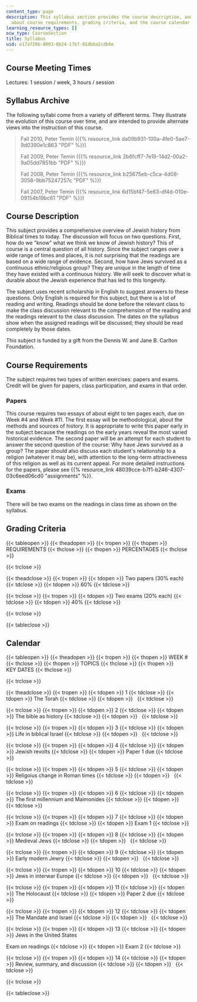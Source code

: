 ```yaml
---
content_type: page
description: This syllabus section provides the course description, and information
  about course requirements, grading criteria, and the course calendar.
learning_resource_types: []
ocw_type: CourseSection
title: Syllabus
uid: e17a728b-8003-8b24-17b7-01db6a2cdb6e
---
```


Course Meeting Times
--------------------

Lectures: 1 session / week, 3 hours / session

Syllabus Archive
----------------

The following syllabi come from a variety of different terms. They illustrate the evolution of this course over time, and are intended to provide alternate views into the instruction of this course.

> Fall 2010, Peter Temin ({{% resource_link da09b931-100a-4fe0-5ae7-9d0390e1c863 "PDF" %}})
> 
> Fall 2009, Peter Temin ({{% resource_link 2b6fcff7-7e19-14d2-00a2-9a05dd7851bb "PDF" %}})
> 
> Fall 2008, Peter Temin ({{% resource_link b25675eb-c5ca-4d08-3058-9bb75247257c "PDF" %}})
> 
> Fall 2007, Peter Temin ({{% resource_link 6d15bf47-5e63-df4d-010e-09154b19bc61 "PDF" %}})

Course Description
------------------

This subject provides a comprehensive overview of Jewish history from Biblical times to today. The discussion will focus on two questions. First, how do we "know" what we think we know of Jewish history? This of course is a central question of all history. Since the subject ranges over a wide range of times and places, it is not surprising that the readings are based on a wide range of evidence. Second, how have Jews survived as a continuous ethnic/religious group? They are unique in the length of time they have existed with a continuous history. We will seek to discover what is durable about the Jewish experience that has led to this longevity.

The subject uses recent scholarship in English to suggest answers to these questions. Only English is required for this subject, but there is a lot of reading and writing. Readings should be done before the relevant class to make the class discussion relevant to the comprehension of the reading and the readings relevant to the class discussion. The dates on the syllabus show when the assigned readings will be discussed; they should be read completely by those dates.

This subject is funded by a gift from the Dennis W. and Jane B. Carlton Foundation.

Course Requirements
-------------------

The subject requires two types of written exercises: papers and exams. Credit will be given for papers, class participation, and exams in that order.

### Papers

This course requires two essays of about eight to ten pages each, due on Week #4 and Week #11. The first essay will be methodological, about the methods and sources of history. It is appropriate to write this paper early in the subject because the readings on the early years reveal the most varied historical evidence. The second paper will be an attempt for each student to answer the second question of the course: Why have Jews survived as a group? The paper should also discuss each student's relationship to a religion (whatever it may be), with attention to the long-term attractiveness of this religion as well as its current appeal. For more detailed instructions for the papers, please see {{% resource_link 48039cce-b7f1-b246-4307-03c6eed06cd0 "assignments" %}}.

### Exams

There will be two exams on the readings in class time as shown on the syllabus.

Grading Criteria
----------------

{{< tableopen >}}
{{< theadopen >}}
{{< tropen >}}
{{< thopen >}}
REQUIREMENTS
{{< thclose >}}
{{< thopen >}}
PERCENTAGES
{{< thclose >}}

{{< trclose >}}

{{< theadclose >}}
{{< tropen >}}
{{< tdopen >}}
Two papers (30% each)
{{< tdclose >}}
{{< tdopen >}}
60%
{{< tdclose >}}

{{< trclose >}}
{{< tropen >}}
{{< tdopen >}}
Two exams (20% each)
{{< tdclose >}}
{{< tdopen >}}
40%
{{< tdclose >}}

{{< trclose >}}

{{< tableclose >}}

Calendar
--------

{{< tableopen >}}
{{< theadopen >}}
{{< tropen >}}
{{< thopen >}}
WEEK #
{{< thclose >}}
{{< thopen >}}
TOPICS
{{< thclose >}}
{{< thopen >}}
KEY DATES
{{< thclose >}}

{{< trclose >}}

{{< theadclose >}}
{{< tropen >}}
{{< tdopen >}}
1
{{< tdclose >}}
{{< tdopen >}}
The Torah
{{< tdclose >}}
{{< tdopen >}}
 
{{< tdclose >}}

{{< trclose >}}
{{< tropen >}}
{{< tdopen >}}
2
{{< tdclose >}}
{{< tdopen >}}
The bible as history
{{< tdclose >}}
{{< tdopen >}}
 
{{< tdclose >}}

{{< trclose >}}
{{< tropen >}}
{{< tdopen >}}
3
{{< tdclose >}}
{{< tdopen >}}
Life in biblical Israel
{{< tdclose >}}
{{< tdopen >}}
 
{{< tdclose >}}

{{< trclose >}}
{{< tropen >}}
{{< tdopen >}}
4
{{< tdclose >}}
{{< tdopen >}}
Jewish revolts
{{< tdclose >}}
{{< tdopen >}}
Paper 1 due
{{< tdclose >}}

{{< trclose >}}
{{< tropen >}}
{{< tdopen >}}
5
{{< tdclose >}}
{{< tdopen >}}
Religoius change in Roman times
{{< tdclose >}}
{{< tdopen >}}
 
{{< tdclose >}}

{{< trclose >}}
{{< tropen >}}
{{< tdopen >}}
6
{{< tdclose >}}
{{< tdopen >}}
The first millennium and Maimonides
{{< tdclose >}}
{{< tdopen >}}
 
{{< tdclose >}}

{{< trclose >}}
{{< tropen >}}
{{< tdopen >}}
7
{{< tdclose >}}
{{< tdopen >}}
Exam on readings
{{< tdclose >}}
{{< tdopen >}}
Exam 1
{{< tdclose >}}

{{< trclose >}}
{{< tropen >}}
{{< tdopen >}}
8
{{< tdclose >}}
{{< tdopen >}}
Medieval Jews
{{< tdclose >}}
{{< tdopen >}}
 
{{< tdclose >}}

{{< trclose >}}
{{< tropen >}}
{{< tdopen >}}
9
{{< tdclose >}}
{{< tdopen >}}
Early modern Jewry
{{< tdclose >}}
{{< tdopen >}}
 
{{< tdclose >}}

{{< trclose >}}
{{< tropen >}}
{{< tdopen >}}
10
{{< tdclose >}}
{{< tdopen >}}
Jews in interwar Europe
{{< tdclose >}}
{{< tdopen >}}
 
{{< tdclose >}}

{{< trclose >}}
{{< tropen >}}
{{< tdopen >}}
11
{{< tdclose >}}
{{< tdopen >}}
The Holocaust
{{< tdclose >}}
{{< tdopen >}}
Paper 2 due
{{< tdclose >}}

{{< trclose >}}
{{< tropen >}}
{{< tdopen >}}
12
{{< tdclose >}}
{{< tdopen >}}
The Mandate and Israel
{{< tdclose >}}
{{< tdopen >}}
 
{{< tdclose >}}

{{< trclose >}}
{{< tropen >}}
{{< tdopen >}}
13
{{< tdclose >}}
{{< tdopen >}}
Jews in the United States  
  
Exam on readings
{{< tdclose >}}
{{< tdopen >}}
Exam 2
{{< tdclose >}}

{{< trclose >}}
{{< tropen >}}
{{< tdopen >}}
14
{{< tdclose >}}
{{< tdopen >}}
Review, summary, and discussion
{{< tdclose >}}
{{< tdopen >}}
 
{{< tdclose >}}

{{< trclose >}}

{{< tableclose >}}